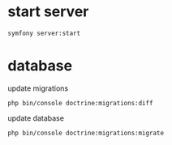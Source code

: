
# start server

```bash
symfony server:start
```

# database

update migrations
```
php bin/console doctrine:migrations:diff
```

update database
```
php bin/console doctrine:migrations:migrate 
```